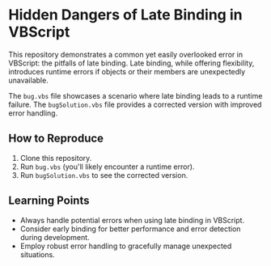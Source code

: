 # Hidden Dangers of Late Binding in VBScript

This repository demonstrates a common yet easily overlooked error in VBScript: the pitfalls of late binding. Late binding, while offering flexibility, introduces runtime errors if objects or their members are unexpectedly unavailable.

The `bug.vbs` file showcases a scenario where late binding leads to a runtime failure. The `bugSolution.vbs` file provides a corrected version with improved error handling.

## How to Reproduce

1.  Clone this repository.
2.  Run `bug.vbs` (you'll likely encounter a runtime error).
3.  Run `bugSolution.vbs` to see the corrected version.

## Learning Points

- Always handle potential errors when using late binding in VBScript.
- Consider early binding for better performance and error detection during development.
- Employ robust error handling to gracefully manage unexpected situations.
